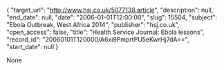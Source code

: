 {
  "target_url": "http://www.hsj.co.uk/5077138.article", 
  "description": null, 
  "end_date": null, 
  "date": "2006-01-01T12:00:00", 
  "slug": 15504, 
  "subject": "Ebola Outbreak, West Africa 2014", 
  "publisher": "hsj.co.uk", 
  "open_access": false, 
  "title": "Health Service Journal: Ebola lessons", 
  "record_id": "20060101T120000/A6xi9PmprtPU5eKwrHj7dA==", 
  "start_date": null
}

None